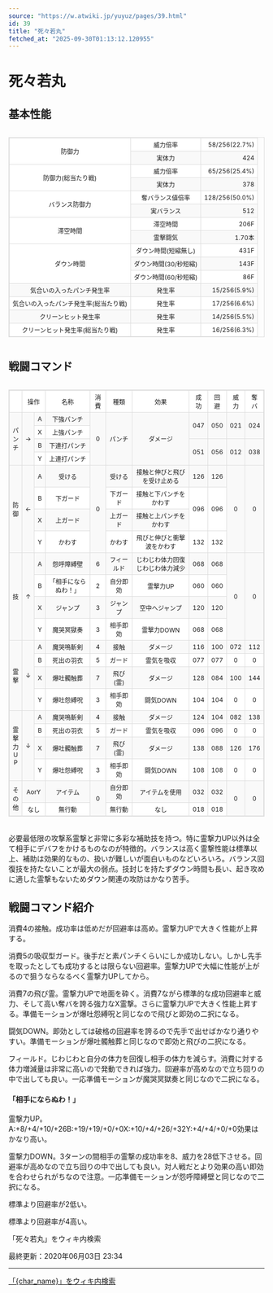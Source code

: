 ```yaml
---
source: "https://w.atwiki.jp/yuyuz/pages/39.html"
id: 39
title: "死々若丸"
fetched_at: "2025-09-30T01:13:12.120955"
---
```


# 死々若丸

## 基本性能

<div class="character-table">

<table>
<tr> <!--0-0--><td rowspan="2">防御力</td>
<!--0-1--><td>威力倍率</td>
<!--0-2--><td style="text-align:right;">58/256(22.7%)</td></tr>
<tr>
<!--1-1--><td>実体力</td>
<!--1-2--><td style="text-align:right;">424</td></tr>
<tr> <!--2-0--><td rowspan="2">防御力(総当たり戦)</td>
<!--2-1--><td>威力倍率</td>
<!--2-2--><td style="text-align:right;">65/256(25.4%)</td></tr>
<tr>
<!--3-1--><td>実体力</td>
<!--3-2--><td style="text-align:right;">378</td></tr>
<tr> <!--4-0--><td rowspan="2">バランス防御力</td>
<!--4-1--><td>奪バランス値倍率</td>
<!--4-2--><td style="text-align:right;">128/256(50.0%)</td></tr>
<tr>
<!--5-1--><td>実バランス</td>
<!--5-2--><td style="text-align:right;">512</td></tr>
<tr> <!--6-0--><td rowspan="2">滞空時間</td>
<!--6-1--><td>滞空時間</td>
<!--6-2--><td style="text-align:right;">206F</td></tr>
<tr>
<!--7-1--><td>霊撃闘気</td>
<!--7-2--><td style="text-align:right;">1.70本</td></tr>
<tr> <!--8-0--><td rowspan="3">ダウン時間</td>
<!--8-1--><td>ダウン時間(短縮無し)</td>
<!--8-2--><td style="text-align:right;">431F</td></tr>
<tr>
<!--9-1--><td>ダウン時間(30/秒短縮)</td>
<!--9-2--><td style="text-align:right;">143F</td></tr>
<tr>
<!--10-1--><td>ダウン時間(60/秒短縮)</td>
<!--10-2--><td style="text-align:right;">86F</td></tr>
<tr> <!--11-0--><td>気合いの入ったパンチ発生率</td>
<!--11-1--><td>発生率</td>
<!--11-2--><td style="text-align:right;">15/256(5.9%)</td></tr>
<tr> <!--12-0--><td>気合いの入ったパンチ発生率(総当たり戦)</td>
<!--12-1--><td>発生率</td>
<!--12-2--><td style="text-align:right;">17/256(6.6%)</td></tr>
<tr> <!--13-0--><td>クリーンヒット発生率</td>
<!--13-1--><td>発生率</td>
<!--13-2--><td style="text-align:right;">14/256(5.5%)</td></tr>
<tr> <!--14-0--><td>クリーンヒット発生率(総当たり戦)</td>
<!--14-1--><td>発生率</td>
<!--14-2--><td style="text-align:right;">16/256(6.3%)</td></tr>
</table>

</div>

## 戦闘コマンド

<div class="character-table">

<table>
<tr> <!--0-0--><td></td>
<!--0-1-->
<!--0-2--><td colspan="2" style="text-align:center;">操作</td>
<!--0-3--><td style="text-align:center;">名称</td>
<!--0-4--><td style="text-align:center;">消費</td>
<!--0-5--><td style="text-align:center;">種類</td>
<!--0-6--><td style="text-align:center;">効果</td>
<!--0-7--><td style="text-align:center;">成功</td>
<!--0-8--><td style="text-align:center;">回避</td>
<!--0-9--><td style="text-align:center;">威力</td>
<!--0-10--><td style="text-align:center;">奪バ</td></tr>
<tr> <!--1-0--><td rowspan="4" style="text-align:center;">パ<br/>ン<br/>チ</td>
<!--1-1--><td rowspan="4" style="text-align:center;">→</td>
<!--1-2--><td style="text-align:center;">A</td>
<!--1-3--><td style="text-align:center;">下強パンチ</td>
<!--1-4--><td rowspan="4" style="text-align:center;">0</td>
<!--1-5--><td rowspan="4" style="text-align:center;">パンチ</td>
<!--1-6--><td rowspan="4" style="text-align:center;">ダメージ</td>
<!--1-7--><td rowspan="2" style="text-align:center;">047</td>
<!--1-8--><td rowspan="2" style="text-align:center;">050</td>
<!--1-9--><td rowspan="2" style="text-align:center;">021</td>
<!--1-10--><td rowspan="2" style="text-align:center;">024</td></tr>
<tr>
<!--2-2--><td style="text-align:center;">X</td>
<!--2-3--><td style="text-align:center;">上強パンチ</td>
</tr>
<tr>
<!--3-2--><td style="text-align:center;">B</td>
<!--3-3--><td style="text-align:center;">下連打パンチ</td>
<!--3-7--><td rowspan="2" style="text-align:center;">051</td>
<!--3-8--><td rowspan="2" style="text-align:center;">056</td>
<!--3-9--><td rowspan="2" style="text-align:center;">012</td>
<!--3-10--><td rowspan="2" style="text-align:center;">038</td></tr>
<tr>
<!--4-2--><td style="text-align:center;">Y</td>
<!--4-3--><td style="text-align:center;">上連打パンチ</td>
</tr>
<tr> <!--5-0--><td rowspan="4" style="text-align:center;">防<br/>御</td>
<!--5-1--><td rowspan="4" style="text-align:center;">←</td>
<!--5-2--><td style="text-align:center;">A</td>
<!--5-3--><td style="text-align:center;">受ける</td>
<!--5-4--><td rowspan="4" style="text-align:center;">0</td>
<!--5-5--><td style="text-align:center;">受ける</td>
<!--5-6--><td style="text-align:center;">接触と伸びと飛びを受け止める</td>
<!--5-7--><td style="text-align:center;">126</td>
<!--5-8--><td style="text-align:center;">126</td>
<!--5-9--><td rowspan="4" style="text-align:center;">0</td>
<!--5-10--><td rowspan="4" style="text-align:center;">0</td></tr>
<tr>
<!--6-2--><td style="text-align:center;">B</td>
<!--6-3--><td style="text-align:center;">下ガード</td>
<!--6-5--><td style="text-align:center;">下ガード</td>
<!--6-6--><td style="text-align:center;">接触と下パンチをかわす</td>
<!--6-7--><td rowspan="2" style="text-align:center;">096</td>
<!--6-8--><td rowspan="2" style="text-align:center;">096</td>
</tr>
<tr>
<!--7-2--><td style="text-align:center;">X</td>
<!--7-3--><td style="text-align:center;">上ガード</td>
<!--7-5--><td style="text-align:center;">上ガード</td>
<!--7-6--><td style="text-align:center;">接触と上パンチをかわす</td>
</tr>
<tr>
<!--8-2--><td style="text-align:center;">Y</td>
<!--8-3--><td style="text-align:center;">かわす</td>
<!--8-5--><td style="text-align:center;">かわす</td>
<!--8-6--><td style="text-align:center;">飛びと伸びと衝撃波をかわす</td>
<!--8-7--><td style="text-align:center;">132</td>
<!--8-8--><td style="text-align:center;">132</td>
</tr>
<tr> <!--9-0--><td rowspan="4" style="text-align:center;">技</td>
<!--9-1--><td rowspan="4" style="text-align:center;">↑</td>
<!--9-2--><td style="text-align:center;">A</td>
<!--9-3--><td style="text-align:center;">怨呼障縛壁</td>
<!--9-4--><td style="text-align:center;">6</td>
<!--9-5--><td style="text-align:center;">フィールド</td>
<!--9-6--><td style="text-align:center;">じわじわ体力回復<br/>じわじわ体力減少</td>
<!--9-7--><td style="text-align:center;">068</td>
<!--9-8--><td style="text-align:center;">068</td>
<!--9-9--><td rowspan="4" style="text-align:center;">0</td>
<!--9-10--><td rowspan="4" style="text-align:center;">0</td></tr>
<tr>
<!--10-2--><td style="text-align:center;">B</td>
<!--10-3--><td style="text-align:center;">「相手にならぬわ！」</td>
<!--10-4--><td style="text-align:center;">2</td>
<!--10-5--><td style="text-align:center;">自分即効</td>
<!--10-6--><td style="text-align:center;">霊撃力UP</td>
<!--10-7--><td style="text-align:center;">060</td>
<!--10-8--><td style="text-align:center;">060</td>
</tr>
<tr>
<!--11-2--><td style="text-align:center;">X</td>
<!--11-3--><td style="text-align:center;">ジャンプ</td>
<!--11-4--><td style="text-align:center;">3</td>
<!--11-5--><td style="text-align:center;">ジャンプ</td>
<!--11-6--><td style="text-align:center;">空中へジャンプ</td>
<!--11-7--><td style="text-align:center;">120</td>
<!--11-8--><td style="text-align:center;">120</td>
</tr>
<tr>
<!--12-2--><td style="text-align:center;">Y</td>
<!--12-3--><td style="text-align:center;">魔哭冥獄奏</td>
<!--12-4--><td style="text-align:center;">3</td>
<!--12-5--><td style="text-align:center;">相手即効</td>
<!--12-6--><td style="text-align:center;">霊撃力DOWN</td>
<!--12-7--><td style="text-align:center;">068</td>
<!--12-8--><td style="text-align:center;">068</td>
</tr>
<tr> <!--13-0--><td rowspan="4" style="text-align:center;">霊<br/>撃</td>
<!--13-1--><td rowspan="4" style="text-align:center;">↓</td>
<!--13-2--><td style="text-align:center;">A</td>
<!--13-3--><td style="text-align:center;">魔哭鳴斬剣</td>
<!--13-4--><td style="text-align:center;">4</td>
<!--13-5--><td style="text-align:center;">接触</td>
<!--13-6--><td style="text-align:center;">ダメージ</td>
<!--13-7--><td style="text-align:center;">116</td>
<!--13-8--><td style="text-align:center;">100</td>
<!--13-9--><td style="text-align:center;">072</td>
<!--13-10--><td style="text-align:center;">112</td></tr>
<tr>
<!--14-2--><td style="text-align:center;">B</td>
<!--14-3--><td style="text-align:center;">死出の羽衣</td>
<!--14-4--><td style="text-align:center;">5</td>
<!--14-5--><td style="text-align:center;">ガード</td>
<!--14-6--><td style="text-align:center;">霊気を吸収</td>
<!--14-7--><td style="text-align:center;">077</td>
<!--14-8--><td style="text-align:center;">077</td>
<!--14-9--><td style="text-align:center;">0</td>
<!--14-10--><td style="text-align:center;">0</td></tr>
<tr>
<!--15-2--><td style="text-align:center;">X</td>
<!--15-3--><td style="text-align:center;">爆吐髑触葬</td>
<!--15-4--><td style="text-align:center;">7</td>
<!--15-5--><td style="text-align:center;">飛び(霊)</td>
<!--15-6--><td style="text-align:center;">ダメージ</td>
<!--15-7--><td style="text-align:center;">128</td>
<!--15-8--><td style="text-align:center;">084</td>
<!--15-9--><td style="text-align:center;">100</td>
<!--15-10--><td style="text-align:center;">144</td></tr>
<tr>
<!--16-2--><td style="text-align:center;">Y</td>
<!--16-3--><td style="text-align:center;">爆吐怨縛呪</td>
<!--16-4--><td style="text-align:center;">3</td>
<!--16-5--><td style="text-align:center;">相手即効</td>
<!--16-6--><td style="text-align:center;">闘気DOWN</td>
<!--16-7--><td style="text-align:center;">104</td>
<!--16-8--><td style="text-align:center;">104</td>
<!--16-9--><td style="text-align:center;">0</td>
<!--16-10--><td style="text-align:center;">0</td></tr>
<tr> <!--17-0--><td rowspan="4" style="text-align:center;">霊<br/>撃<br/>力<br/>U<br/>P</td>
<!--17-1--><td rowspan="4" style="text-align:center;">↓</td>
<!--17-2--><td style="text-align:center;">A</td>
<!--17-3--><td style="text-align:center;">魔哭鳴斬剣</td>
<!--17-4--><td style="text-align:center;">4</td>
<!--17-5--><td style="text-align:center;">接触</td>
<!--17-6--><td style="text-align:center;">ダメージ</td>
<!--17-7--><td style="text-align:center;">124</td>
<!--17-8--><td style="text-align:center;">104</td>
<!--17-9--><td style="text-align:center;">082</td>
<!--17-10--><td style="text-align:center;">138</td></tr>
<tr>
<!--18-2--><td style="text-align:center;">B</td>
<!--18-3--><td style="text-align:center;">死出の羽衣</td>
<!--18-4--><td style="text-align:center;">5</td>
<!--18-5--><td style="text-align:center;">ガード</td>
<!--18-6--><td style="text-align:center;">霊気を吸収</td>
<!--18-7--><td style="text-align:center;">096</td>
<!--18-8--><td style="text-align:center;">096</td>
<!--18-9--><td style="text-align:center;">0</td>
<!--18-10--><td style="text-align:center;">0</td></tr>
<tr>
<!--19-2--><td style="text-align:center;">X</td>
<!--19-3--><td style="text-align:center;">爆吐髑触葬</td>
<!--19-4--><td style="text-align:center;">7</td>
<!--19-5--><td style="text-align:center;">飛び(霊)</td>
<!--19-6--><td style="text-align:center;">ダメージ</td>
<!--19-7--><td style="text-align:center;">138</td>
<!--19-8--><td style="text-align:center;">088</td>
<!--19-9--><td style="text-align:center;">126</td>
<!--19-10--><td style="text-align:center;">176</td></tr>
<tr>
<!--20-2--><td style="text-align:center;">Y</td>
<!--20-3--><td style="text-align:center;">爆吐怨縛呪</td>
<!--20-4--><td style="text-align:center;">3</td>
<!--20-5--><td style="text-align:center;">相手即効</td>
<!--20-6--><td style="text-align:center;">闘気DOWN</td>
<!--20-7--><td style="text-align:center;">108</td>
<!--20-8--><td style="text-align:center;">108</td>
<!--20-9--><td style="text-align:center;">0</td>
<!--20-10--><td style="text-align:center;">0</td></tr>
<tr> <!--21-0--><td rowspan="2" style="text-align:center;">そ<br/>の<br/>他</td>
<!--21-1-->
<!--21-2--><td colspan="2" style="text-align:center;">AorY</td>
<!--21-3--><td style="text-align:center;">アイテム</td>
<!--21-4--><td rowspan="2" style="text-align:center;">0</td>
<!--21-5--><td style="text-align:center;">自分即効</td>
<!--21-6--><td style="text-align:center;">アイテムを使用</td>
<!--21-7--><td style="text-align:center;">032</td>
<!--21-8--><td style="text-align:center;">032</td>
<!--21-9--><td rowspan="2" style="text-align:center;">0</td>
<!--21-10--><td rowspan="2" style="text-align:center;">0</td></tr>
<tr>
<!--22-1-->
<!--22-2--><td colspan="2" style="text-align:center;">なし</td>
<!--22-3--><td style="text-align:center;">無行動</td>
<!--22-5--><td style="text-align:center;">無行動</td>
<!--22-6--><td style="text-align:center;">なし</td>
<!--22-7--><td style="text-align:center;">018</td>
<!--22-8--><td style="text-align:center;">018</td>
</tr>
</table>

</div>

必要最低限の攻撃系霊撃と非常に多彩な補助技を持つ。特に霊撃力UP以外は全て相手にデバフをかけるものなのが特徴的。バランスは高く霊撃性能は標準以上、補助は効果的なもの、扱いが難しいが面白いものなどいろいろ。バランス回復技を持たないことが最大の弱点。技封じを持たずダウン時間も長い、起き攻めに適した霊撃もないためダウン関連の攻防はかなり苦手。

## 戦闘コマンド紹介

消費4の接触。成功率は低めだが回避率は高め。霊撃力UPで大きく性能が上昇する。

消費5の吸収型ガード。後手だと素パンチくらいにしか成功しない。しかし先手を取ったとしても成功するとは限らない回避率。霊撃力UPで大幅に性能が上がるので狙うならなるべく霊撃力UPしてから。

消費7の飛び霊。霊撃力UPで地面を砕く。消費7ながら標準的な成功回避率と威力、そして高い奪バを誇る強力なX霊撃。さらに霊撃力UPで大きく性能上昇する。準備モーションが爆吐怨縛呪と同じなので飛びと即効の二択になる。

闘気DOWN。即効としては破格の回避率を誇るので先手で出せばかなり通りやすい。準備モーションが爆吐髑触葬と同じなので即効と飛びの二択になる。

フィールド。じわじわと自分の体力を回復し相手の体力を減らす。消費に対する体力増減量は非常に高いので発動できれば強力。回避率が高めなので立ち回りの中で出しても良い。一応準備モーションが魔哭冥獄奏と同じなので二択になる。

#### 「相手にならぬわ！」

霊撃力UP。A:+8/+4/+10/+26B:+19/+19/+0/+0X:+10/+4/+26/+32Y:+4/+4/+0/+0効果はかなり高い。

霊撃力DOWN。3ターンの間相手の霊撃の成功率を8、威力を28低下させる。回避率が高めなので立ち回りの中で出しても良い。対人戦だとより効果の高い即効を合わせられがちなので注意。一応準備モーションが怨呼障縛壁と同じなので二択になる。

標準より回避率が2低い。

標準より回避率が4高い。

「死々若丸」をウィキ内検索

最終更新：2020年06月03日 23:34

<style>
.character-table {
    overflow-x: auto;
    margin: 20px 0;
}

.character-table table {
    border-collapse: collapse;
    width: 100%;
    font-size: 12px;
    border: 1px solid #ddd;
}

.character-table td, .character-table th {
    border: 1px solid #ddd;
    padding: 4px 6px;
    text-align: center;
}

.character-table tr:nth-child(even) {
    background-color: #f9f9f9;
}

.character-table tr:nth-child(odd) {
    background-color: #ffffff;
}
</style>

---

[「{char_name}」をウィキ内検索](https://w.atwiki.jp//w.atwiki.jp/yuyuz/search?andor=and&keyword={char_name})
